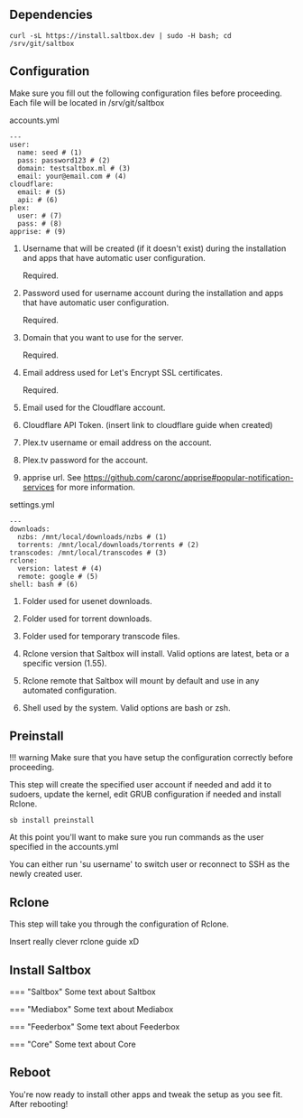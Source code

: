 ## Dependencies
``` shell
curl -sL https://install.saltbox.dev | sudo -H bash; cd /srv/git/saltbox
```
## Configuration

Make sure you fill out the following configuration files before proceeding. Each file will be located in /srv/git/saltbox

accounts.yml

``` { .yaml .annotate }
---
user:
  name: seed # (1)
  pass: password123 # (2)
  domain: testsaltbox.ml # (3)
  email: your@email.com # (4)
cloudflare:
  email: # (5)
  api: # (6)
plex:
  user: # (7)
  pass: # (8)
apprise: # (9)
```

1. Username that will be created (if it doesn't exist) during the installation and apps that have automatic user configuration.

    Required.

2. Password used for username account during the installation and apps that have automatic user configuration.

    Required.

3. Domain that you want to use for the server.

    Required.

4. Email address used for Let's Encrypt SSL certificates.

    Required.

5. Email used for the Cloudflare account.

6. Cloudflare API Token. (insert link to cloudflare guide when created)

7. Plex.tv username or email address on the account.

8. Plex.tv password for the account.

9. apprise url. See <https://github.com/caronc/apprise#popular-notification-services> for more information.


settings.yml

``` { .yaml .annotate }
---
downloads:
  nzbs: /mnt/local/downloads/nzbs # (1)
  torrents: /mnt/local/downloads/torrents # (2)
transcodes: /mnt/local/transcodes # (3)
rclone:
  version: latest # (4)
  remote: google # (5)
shell: bash # (6)
```

1. Folder used for usenet downloads.

2. Folder used for torrent downloads.

3. Folder used for temporary transcode files.

4. Rclone version that Saltbox will install. Valid options are latest, beta or a specific version (1.55).

5. Rclone remote that Saltbox will mount by default and use in any automated configuration.

6. Shell used by the system. Valid options are bash or zsh.

## Preinstall

!!! warning
    Make sure that you have setup the configuration correctly before proceeding.

This step will create the specified user account if needed and add it to sudoers, update the kernel, edit GRUB configuration if needed and install Rclone.

``` shell
sb install preinstall
```

At this point you'll want to make sure you run commands as the user specified in the accounts.yml

You can either run 'su username' to switch user or reconnect to SSH as the newly created user.

## Rclone
This step will take you through the configuration of Rclone.

Insert really clever rclone guide xD


## Install Saltbox

=== "Saltbox"
    Some text about Saltbox

=== "Mediabox"
    Some text about Mediabox

=== "Feederbox"
    Some text about Feederbox

=== "Core"
    Some text about Core

## Reboot

You're now ready to install other apps and tweak the setup as you see fit. After rebooting!
